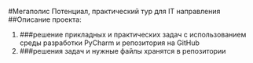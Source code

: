 #Мегаполис Потенциал, практический тур для IT направления
##Описание проекта:
  1. ###решение прикладных и практических задач с использованием среды разработки PyCharm и репозитория на GitHub
  2. ###решения задач и нужные файлы хранятся в репозитории
     
